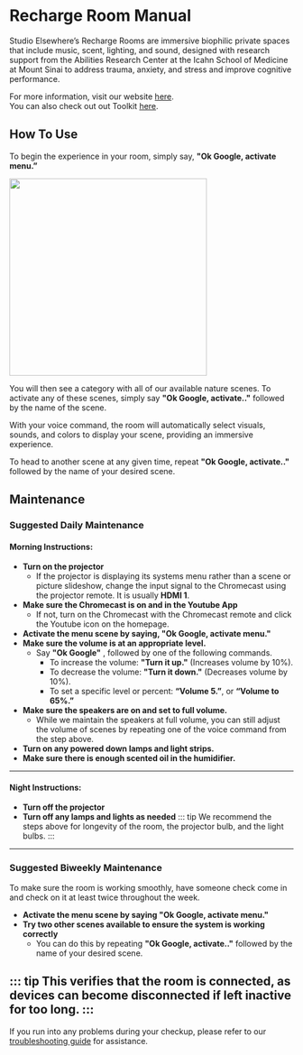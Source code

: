 #  Recharge Room Manual

Studio Elsewhere’s Recharge Rooms are immersive biophilic private spaces that include music, scent, lighting, and sound, designed with research support from the Abilities Research Center at the Icahn School of Medicine at Mount Sinai to address trauma, anxiety, and stress and improve cognitive performance.  

For more information, visit our website <a href = https://www.studioelsewhere.co/recharge-rooms>here</a>.   
You can also check out out Toolkit <a href = "https://drive.google.com/file/d/1zQhwWflEzpdj_Dti3EV_bKXMAG3MOPyz/view?usp=sharing">here</a>.

## How To Use
To begin the experience in your room, simply say,  **"Ok Google, activate menu.”** 

<img src="./images/recharge.png" width="auto" height="350">  

You will then see a category with all of our available nature scenes. To activate any of these scenes, simply say **"Ok Google, activate.."** followed by the name of the scene.

With your voice command, the room will automatically select visuals, sounds, and colors to display your scene, providing an immersive experience.

To head to another scene at any given time, repeat **"Ok Google, activate.."** followed by the name of your desired scene.


## Maintenance
### Suggested Daily Maintenance

#### Morning Instructions:

* **Turn on the projector**
    * If the projector is displaying its systems menu rather than a scene or picture slideshow, change the input signal to the Chromecast using the projector remote. It is usually **HDMI 1**. 
* **Make sure the Chromecast is on and in the Youtube App**
    * If not, turn on the Chromecast with the Chromecast remote and click the Youtube icon on the homepage.
* **Activate the menu scene by saying, "Ok Google, activate menu."**
* **Make sure the volume is at an appropriate level.**
    * Say **"Ok Google"** , followed by one of the following commands.
        * To increase the volume: **"Turn it up."** (Increases volume by 10%).
        * To decrease the volume: **"Turn it down."** (Decreases volume by 10%).
        * To set a specific level or percent: **“Volume 5.”**, or **“Volume to 65%.”**
* **Make sure the speakers are on and set to full volume.**
    * While we maintain the speakers at full volume, you can still adjust the volume of scenes by repeating one of the voice command from the step above.
* **Turn on any powered down lamps and light strips.**
* **Make sure there is enough scented oil in the humidifier.** 

---------------------------------------------------------------------------------------------------------

#### Night Instructions:

* **Turn off the projector**
* **Turn off any lamps and lights as needed**
::: tip
We recommend the steps above for longevity of the room, the projector bulb, and the light bulbs.
:::

---------------------------------------------------------------------------------------------------------
### Suggested Biweekly Maintenance

To make sure the room is working smoothly, have someone check come in and check on it at least twice throughout the week.  


* **Activate the menu scene by saying "Ok Google, activate menu."**
* **Try two other scenes available to ensure the system is working correctly**
    * You can do this by repeating **"Ok Google, activate.."** followed by the name of your desired scene.


::: tip
This verifies that the room is connected, as devices can become disconnected if left inactive for too long.
:::
---------------------------------------------------------------------------------------------------------


If you run into any problems during your checkup, please refer to our [troubleshooting guide](trouble.md) for assistance.
